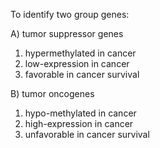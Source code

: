 To identify two group genes:

A) tumor suppressor genes
1. hypermethylated in cancer
2. low-expression in cancer
3. favorable in cancer survival

B) tumor oncogenes
1. hypo-methylated in cancer
2. high-expression in cancer
3. unfavorable in cancer survival

